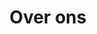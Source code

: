 ---
title: "Over ons"
draft: false
# page title background image
bg_image: "images/backgrounds/about-page.jpg"
# about image
image: "images/about/about2.jpg"
description : "Meer weten over Kroescontrol en haar unieke sfeer? Lees meer!"
---